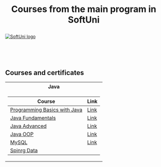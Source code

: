 # <p align="center"> Courses from the main program in SoftUni <p>

<a href="https://softuni.bg/trainings/courses" rel="Courses"> ![SoftUni logo][logo] </a>

[logo]: https://softuni.bg/content/images/svg-logos/software-university-logo.svg "Logo Title Text 2"

<br/>
<br/>
<br/>

<h2> Courses and certificates</h2>

<table>

<tr>
  <th> Java </th>  
</tr>

<tr>
<td>

| **Course**                                                            | **Link**                                                           | 
| --------------------------------------------------------------------- | ------------------------------------------------------------------ |
| <a href="https://softuni.bg/trainings/2969/programming-basics-with-java-june-2020" > Programming Basics with Java </a> | <a href="https://softuni.bg/certificates/details/85357/ce7811a9"> Link</a>|
| <a href="https://softuni.bg/trainings/3134/java-fundamentals-september-2020" > Java Fundamentals </a> | <a href="https://softuni.bg/certificates/details/96587/8aa66a24"> Link</a> |
| <a href="https://softuni.bg/trainings/3215/java-advanced-january-2021"> Java Advanced </a> | <a href="https://softuni.bg/certificates/details/98588/bf4cd2d0"> Link</a>|
| <a href="https://softuni.bg/trainings/3216/java-oop-february-2021/internal" > Java OOP </a> | <a href="https://softuni.bg/certificates/details/104168/be66ba52"> Link </a> |
  | <a href="https://softuni.bg/trainings/3422/mysql-may-2021" > MySQL </a>      | <a href="https://softuni.bg/certificates/details/107814/3cc01666"> Link </a> |
  | <a href="https://softuni.bg/trainings/3352/spring-data-june-2021" > Spinrg Data </a> |  |

</td>
</tr>

</table>


 
